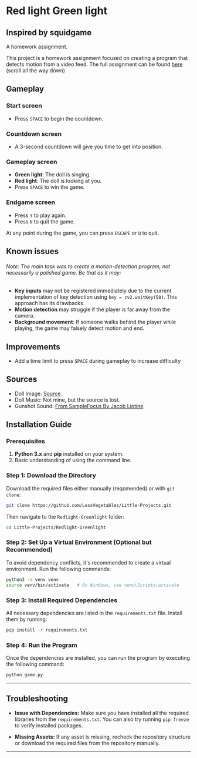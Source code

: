 # Red light Green light
## Inspired by squidgame
A homework assignment. 

This project is a homework assignment focused on creating a program that detects motion from a video feed. The full assignment can be found [here](https://github.com/vvabi-sabi/PAC/blob/main/Lesson6.ipynb#Лабораторная-работа-6.-Красный-свет-/-зелёный-свет) (scroll all the way down)

## Gameplay
### Start screen
* Press `SPACE` to begin the countdown.

### Countdown screen
* A 3-second countdown will give you time to get into position.

### Gameplay screen
* **Green light**: The doll is singing.
* **Red light**: The doll is looking at you.
* Press `SPACE` to win the game.

### Endgame screen
* Press `Y` to play again.
* Press `N` to quit the game.

At any point during the game, you can press `ESCAPE` or `Q` to quit.

## Known issues
###### Note: The main task was to create a motion-detection program, not necessarily a polished game. Be that as it may:
* **Key inputs** may not be registered immediately due to the current implementation of key detection using `key = cv2.waitKey(50)`. This approach has its drawbacks.
* **Motion detection** may struggle if the player is far away from the camera.
* **Background movement**: If someone walks behind the player while playing, the game may falsely detect motion and end.

## Improvements
* Add a time limit to press `SPACE` during gameplay to increase difficulty


## Sources
* Doll Image: [Source](https://www.yankodesign.com/images/design_news/2021/11/how-to-make-your-own-squid-game-toy-using-an-ipad-and-a-3d-pen/3d_pen_squid_game_toy_26.jpg).
* Doll Music: Not mine, but the source is lost.
* Gunshot Sound: [From SampleFocus By Jacob Liotine](https://samplefocus.com/samples/ak47-machine-gun-spray-fx).


## Installation Guide

### Prerequisites
1. **Python 3.x** and **pip** installed on your system.
2. Basic understanding of using the command line.

### Step 1: Download the Directory

Download the required files either manually (reqomended) or with `git clone`:

```bash
git clone https://github.com/LessVegetables/Little-Projects.git
```

Then navigate to the `Redlight-Greenlight` folder:

```bash
cd Little-Projects/Redlight-Greenlight
```

### Step 2: Set Up a Virtual Environment (Optional but Recommended)
To avoid dependency conflicts, it's recommended to create a virtual environment. Run the following commands:

```bash
python3 -m venv venv
source venv/bin/activate   # On Windows, use venv\Scripts\activate
```

### Step 3: Install Required Dependencies
All necessary dependencies are listed in the `requirements.txt` file. Install them by running:

```bash
pip install -r requirements.txt
```

### Step 4: Run the Program
Once the dependencies are installed, you can run the program by executing the following command:

```bash
python game.py
```
---

## Troubleshooting

- **Issue with Dependencies:** Make sure you have installed all the required libraries from the `requirements.txt`. You can also try running `pip freeze` to verify installed packages.
  
- **Missing Assets:** If any asset is missing, recheck the repository structure or download the required files from the repository manually.

---

